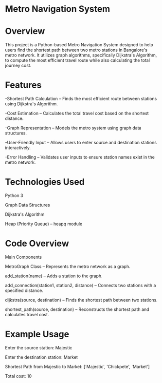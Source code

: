 # Metro Navigation System 

# Overview
This project is a Python-based Metro Navigation System designed to help users find the shortest path between two metro stations in Bangalore's metro network. It utilizes graph algorithms, specifically Dijkstra's Algorithm, to compute the most efficient travel route while also calculating the total journey cost.

# Features
-Shortest Path Calculation – Finds the most efficient route between stations using Dijkstra's Algorithm.

-Cost Estimation – Calculates the total travel cost based on the shortest distance.

-Graph Representation – Models the metro system using graph data structures.

-User-Friendly Input – Allows users to enter source and destination stations interactively.

-Error Handling – Validates user inputs to ensure station names exist in the metro network.

# Technologies Used

Python 3

Graph Data Structures

Dijkstra's Algorithm

Heap (Priority Queue) – heapq module

# Code Overview

Main Components

MetroGraph Class – Represents the metro network as a graph.

add_station(name) – Adds a station to the graph.

add_connection(station1, station2, distance) – Connects two stations with a specified distance.

dijkstra(source, destination) – Finds the shortest path between two stations.

shortest_path(source, destination) – Reconstructs the shortest path and calculates travel cost.

# Example Usage

Enter the source station: Majestic

Enter the destination station: Market

Shortest Path from Majestic to Market: ['Majestic', 'Chickpete', 'Market']

Total cost: 10
